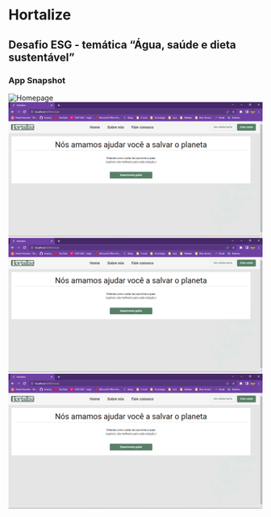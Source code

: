 # Hortalize

<h2>Desafio ESG - temática “Água, saúde e dieta sustentável”</h2>

<h3>App Snapshot</h3>

<div>
<img link="https://github.com/laramcj/DesafioESG/blob/main/hortalize/src/assets/Screenshot1.png"  alt="Homepage">
<img src="./hortalize/src/assets/Screenshot1.png"  alt="Criar conta">
<img src="./hortalize/src/assets/Screenshot1.png"  alt="Responder formulário">
<img src="./hortalize/src/assets/Screenshot1.png"  alt="Retorno API">
</div>